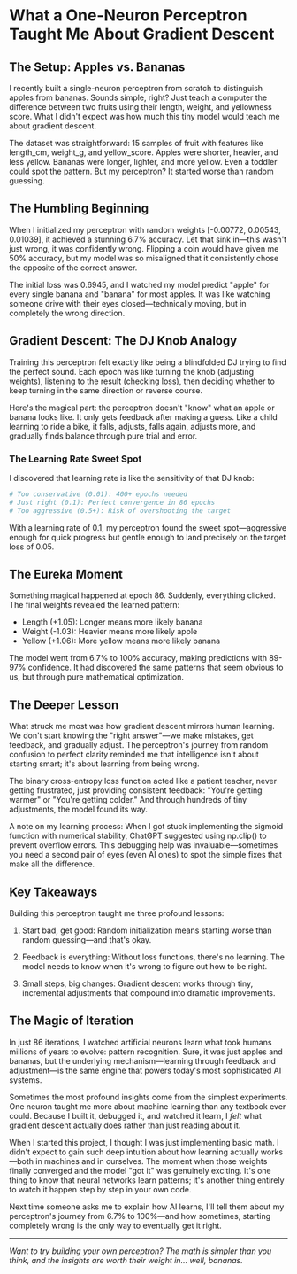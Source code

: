# What a One-Neuron Perceptron Taught Me About Gradient Descent

## The Setup: Apples vs. Bananas

I recently built a single-neuron perceptron from scratch to distinguish apples from bananas. Sounds simple, right? Just teach a computer the difference between two fruits using their length, weight, and yellowness score. What I didn't expect was how much this tiny model would teach me about gradient descent.

The dataset was straightforward: 15 samples of fruit with features like length_cm, weight_g, and yellow_score. Apples were shorter, heavier, and less yellow. Bananas were longer, lighter, and more yellow. Even a toddler could spot the pattern. But my perceptron? It started worse than random guessing.

## The Humbling Beginning

When I initialized my perceptron with random weights [-0.00772, 0.00543, 0.01039], it achieved a stunning 6.7% accuracy. Let that sink in—this wasn't just wrong, it was confidently wrong. Flipping a coin would have given me 50% accuracy, but my model was so misaligned that it consistently chose the opposite of the correct answer.

The initial loss was 0.6945, and I watched my model predict "apple" for every single banana and "banana" for most apples. It was like watching someone drive with their eyes closed—technically moving, but in completely the wrong direction.

## Gradient Descent: The DJ Knob Analogy

Training this perceptron felt exactly like being a blindfolded DJ trying to find the perfect sound. Each epoch was like turning the knob (adjusting weights), listening to the result (checking loss), then deciding whether to keep turning in the same direction or reverse course.

Here's the magical part: the perceptron doesn't "know" what an apple or banana looks like. It only gets feedback after making a guess. Like a child learning to ride a bike, it falls, adjusts, falls again, adjusts more, and gradually finds balance through pure trial and error.

### The Learning Rate Sweet Spot

I discovered that learning rate is like the sensitivity of that DJ knob:

```python
# Too conservative (0.01): 400+ epochs needed
# Just right (0.1): Perfect convergence in 86 epochs  
# Too aggressive (0.5+): Risk of overshooting the target
```

With a learning rate of 0.1, my perceptron found the sweet spot—aggressive enough for quick progress but gentle enough to land precisely on the target loss of 0.05.

## The Eureka Moment

Something magical happened at epoch 86. Suddenly, everything clicked. The final weights revealed the learned pattern:

- Length (+1.05): Longer means more likely banana  
- Weight (-1.03): Heavier means more likely apple
- Yellow (+1.06): More yellow means more likely banana

The model went from 6.7% to 100% accuracy, making predictions with 89-97% confidence. It had discovered the same patterns that seem obvious to us, but through pure mathematical optimization.

## The Deeper Lesson

What struck me most was how gradient descent mirrors human learning. We don't start knowing the "right answer"—we make mistakes, get feedback, and gradually adjust. The perceptron's journey from random confusion to perfect clarity reminded me that intelligence isn't about starting smart; it's about learning from being wrong.

The binary cross-entropy loss function acted like a patient teacher, never getting frustrated, just providing consistent feedback: "You're getting warmer" or "You're getting colder." And through hundreds of tiny adjustments, the model found its way.

A note on my learning process: When I got stuck implementing the sigmoid function with numerical stability, ChatGPT suggested using np.clip() to prevent overflow errors. This debugging help was invaluable—sometimes you need a second pair of eyes (even AI ones) to spot the simple fixes that make all the difference.

## Key Takeaways

Building this perceptron taught me three profound lessons:

1. Start bad, get good: Random initialization means starting worse than random guessing—and that's okay.

2. Feedback is everything: Without loss functions, there's no learning. The model needs to know when it's wrong to figure out how to be right.

3. Small steps, big changes: Gradient descent works through tiny, incremental adjustments that compound into dramatic improvements.

## The Magic of Iteration

In just 86 iterations, I watched artificial neurons learn what took humans millions of years to evolve: pattern recognition. Sure, it was just apples and bananas, but the underlying mechanism—learning through feedback and adjustment—is the same engine that powers today's most sophisticated AI systems.

Sometimes the most profound insights come from the simplest experiments. One neuron taught me more about machine learning than any textbook ever could. Because I built it, debugged it, and watched it learn, I *felt* what gradient descent actually does rather than just reading about it.

When I started this project, I thought I was just implementing basic math. I didn't expect to gain such deep intuition about how learning actually works—both in machines and in ourselves. The moment when those weights finally converged and the model "got it" was genuinely exciting. It's one thing to know that neural networks learn patterns; it's another thing entirely to watch it happen step by step in your own code.

Next time someone asks me to explain how AI learns, I'll tell them about my perceptron's journey from 6.7% to 100%—and how sometimes, starting completely wrong is the only way to eventually get it right.

---

*Want to try building your own perceptron? The math is simpler than you think, and the insights are worth their weight in... well, bananas.* 